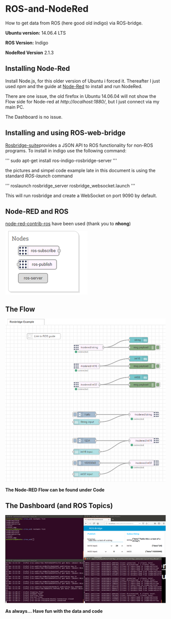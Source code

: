 # ROS-and-NodeRed
How to get data from ROS (here good old indigo) via ROS-bridge.
 
**Ubuntu version:**
14.06.4 LTS
 
**ROS Version:**
Indigo

**NodeRed Version**
2.1.3

## Installing Node-Red
Install Node.js, for this older version of Ubuntu i forced it. Thereafter I just used *npm* and the guide at [Node-Red](https://nodered.org/docs/getting-started/local) to install and run NodeRed.

There are one issue, the old firefox in Ubuntu 14.06.04 will not show the Flow side for Node-red at *http://localhost:1880/*, but I just connect via my main PC. 

The Dashboard is no issue.

## Installing and using ROS-web-bridge
[Rosbridge-suite](http://wiki.ros.org/rosbridge_suite)provides a JSON API to ROS functionality for non-ROS programs. To install in indigo use the following command:

'''
sudo apt-get install ros-indigo-rosbridge-server
'''

the pictures and simpel code example late in this document is using the standard *ROS-launch* command

'''
roslaunch rosbridge_server rosbridge_websocket.launch
'''

This will run rosbridge and create a WebSocket on port 9090 by default.

## Node-RED and ROS

[node-red-contrib-ros](https://flows.nodered.org/node/node-red-contrib-ros) have been used (thank you to **nhong**)

![Nodes](/Pictures/Notes.png)

## The Flow

![the Flow](Pictures/TheFlow.png)

**The Node-RED Flow can be found under Code**

## The Dashboard (and ROS Topics)

![the Flow](Pictures/DashboardAndRosTopics.png)



**As always... Have fun with the data and code**